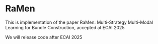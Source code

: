 # RaMen
This is implementation of the paper RaMen: Multi-Strategy Multi-Modal Learning for Bundle Construction, accepted at ECAI 2025

We will release code after ECAI 2025 
